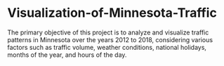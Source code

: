 # Visualization-of-Minnesota-Traffic

The primary objective of this project is to analyze and visualize traffic patterns in Minnesota over the years 2012 to 2018, considering various factors such as traffic volume, weather conditions, national holidays, months of the year, and hours of the day.
